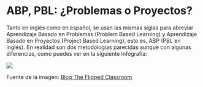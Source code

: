 # ABP, PBL: ¿Problemas o Proyectos?

Tanto en inglés como en español, se usan las mismas siglas para abreviar Aprendizaje Basado en Problemas (Problem Based Learning) y Aprendizaje Basado en Proyectos (Project Based Learning), esto es, ABP (PBL en inglés). En realidad son dos metodologías parecidas aunque con algunas diferencias, como puedes ver en la siguiente infografía:


![](http://www.theflippedclassroom.es/wp-content/uploads/2013/10/pbl-Vs-prbl.002.jpg)


Fuente de la imagen: [Blog The Flipped Classroom](http://www.theflippedclassroom.es/que-tal-se-llevan-el-abp-y-el-fc/)